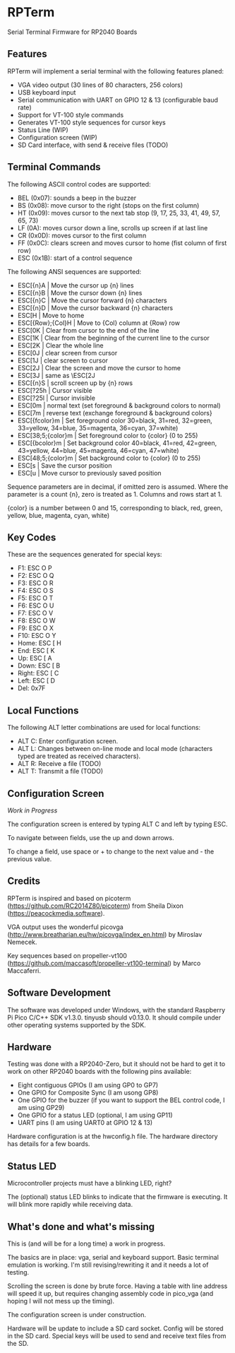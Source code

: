 # RPTerm
Serial Terminal Firmware for RP2040 Boards

## Features

RPTerm will implement a serial terminal with the following features planed:

* VGA video output (30 lines of 80 characters, 256 colors)
* USB keyboard input
* Serial communication with UART on GPIO 12 & 13 (configurable baud rate)
* Support for VT-100 style commands
* Generates VT-100 style sequences for cursor keys
* Status Line (WIP)
* Configuration screen (WIP)
* SD Card interface, with send & receive files (TODO)

## Terminal Commands

The following ASCII control codes are supported:

* BEL (0x07): sounds a beep in the buzzer
* BS (0x08): move cursor to the right (stops on the first column)
* HT (0x09): moves cursor to the next tab stop (9, 17, 25, 33, 41, 49, 57, 65, 73)
* LF (0A): moves cursor down a line, scrolls up screen if at last line 
* CR (0x0D): moves cursor to the first column
* FF (0x0C): clears screen and moves cursor to home (fist column of first row)
* ESC (0x1B): start of a control sequence

The following ANSI sequences are supported:

* ESC[{n}A | Move the cursor up {n} lines
* ESC[{n}B | Move the cursor down {n} lines
* ESC[{n}C | Move the cursor forward {n} characters
* ESC[{n}D | Move the cursor backward {n} characters
* ESC[H | Move to home
* ESC[{Row};{Col}H | Move to {Col} column at {Row} row
* ESC[0K | Clear from cursor to the end of the line
* ESC[1K | Clear from the beginning of the current line to the cursor
* ESC[2K | Clear the whole line
* ESC[0J | clear screen from cursor
* ESC[1J | clear screen to cursor
* ESC[2J | Clear the screen and move the cursor to home
* ESC[3J | same as \ESC[2J
* ESC[{n}S | scroll screen up by {n} rows
* ESC[?25h | Cursor visible
* ESC[?25l | Cursor invisible
* ESC[0m | normal text (set foreground & background colors to normal)
* ESC[7m | reverse text (exchange foreground & background colors}
* ESC[{fcolor}m | Set foreground color 30=black, 31=red, 32=green, 33=yellow, 34=blue, 35=magenta, 36=cyan, 37=white)
* ESC[38;5;{color}m | Set foreground color to {color} (0 to 255)
* ESC[{bcolor}m | Set background color 40=black, 41=red, 42=green, 43=yellow, 44=blue, 45=magenta, 46=cyan, 47=white)
* ESC[48;5;{color}m | Set background color to {color} (0 to 255)
* ESC[s | Save the cursor position
* ESC[u | Move cursor to previously saved position

Sequence parameters are in decimal, if omitted zero is assumed. Where the parameter is a count {n}, zero is treated as 1. Columns and rows start at 1.

{color} is a number between 0 and 15, corresponding to black, red, green, yellow, blue, magenta, cyan, white)
 
## Key Codes

These are the sequences generated for special keys:

* F1: ESC O P
* F2: ESC O Q
* F3: ESC O R
* F4: ESC O S
* F5: ESC O T
* F6: ESC O U
* F7: ESC O V
* F8: ESC O W
* F9: ESC O X
* F10: ESC O Y
* Home: ESC [ H
* End: ESC [ K
* Up: ESC [ A
* Down: ESC [ B
* Right: ESC [ C
* Left: ESC [ D
* Del: 0x7F

## Local Functions

The following ALT letter combinations are used for local functions:

* ALT C: Enter configuration screen.
* ALT L: Changes between on-line mode and local mode (characters typed are treated as received characters).
* ALT R: Receive a file (TODO)
* ALT T: Transmit a file (TODO)

## Configuration Screen

*Work in Progress*

The configuration screen is entered by typing ALT C and left by typing ESC.

To navigate between fields, use the up and down arrows.

To change a field, use space or + to change to the next value and - the previous value.

## Credits

RPTerm is inspired and based on picoterm 
(https://github.com/RC2014Z80/picoterm) 
from Sheila Dixon (https://peacockmedia.software).

VGA output uses the wonderful picovga 
(http://www.breatharian.eu/hw/picovga/index_en.html) by Miroslav Nemecek.

Key sequences based on propeller-vt100 (https://github.com/maccasoft/propeller-vt100-terminal) by Marco Maccaferri.

## Software Development

The software was developed under Windows, with the standard Raspberry Pi Pico C/C++ SDK v1.3.0. 
tinyusb should v0.13.0. 
It should compile under other operating systems supported by the SDK.

## Hardware

Testing was done with a RP2040-Zero, but it should not be hard to get it to work on other RP2040 boards with the following pins available:

* Eight contiguous GPIOs (I am using GP0 to GP7)
* One GPIO for Composite Sync (I am usong GP8)
* One GPIO for the buzzer (if you want to support the BEL control code, I am using GP29)
* One GPIO for a status LED (optional, I am using GP11)
* UART pins (I am using UART0 at GPIO 12 & 13)

Hardware configuration is at the hwconfig.h file. The hardware directory has details for a few boards.

## Status LED

Microcontroller projects must have a blinking LED, right?

The (optional) status LED blinks to indicate that the firmware is executing. It will blink more rapidly while receiving data.

## What's done and what's missing

This is (and will be for a long time) a work in progress.

The basics are in place: vga, serial and keyboard support. 
Basic terminal emulation is working. I'm still revising/rewriting it and it needs a lot of testing.

Scrolling the screen is done by brute force. Having a table with line address will speed it up, but requires
changing assembly code in pico_vga (and hoping I will not mess up the timing).

The configuration screen is under construction.

Hardware will be update to include a SD card socket. Config will be stored in the SD card. Special keys will be used to send and receive text files from the SD.
